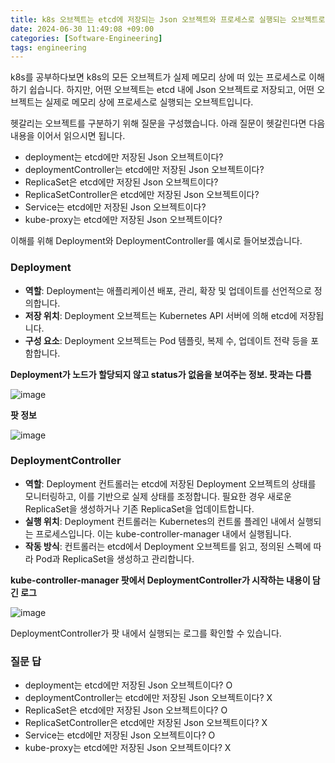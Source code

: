 ```yaml
---
title: k8s 오브젝트는 etcd에 저장되는 Json 오브젝트와 프로세스로 실행되는 오브젝트로 구분된다. 
date: 2024-06-30 11:49:08 +09:00
categories: [Software-Engineering]
tags: engineering
---
```


k8s를 공부하다보면 k8s의 모든 오브젝트가 실제 메모리 상에 떠 있는 프로세스로 이해하기 쉽습니다. 하지만, 어떤 오브젝트는 etcd 내에 Json 오브젝트로 저장되고, 
어떤 오브젝트는 실제로 메모리 상에 프로세스로 실행되는 오브젝트입니다. 

헷갈리는 오브젝트를 구분하기 위해 질문을 구성했습니다. 아래 질문이 헷갈린다면 다음 내용을 이어서 읽으시면 됩니다.
- deployment는 etcd에만 저장된 Json 오브젝트이다?
- deploymentController는 etcd에만 저장된 Json 오브젝트이다?
- ReplicaSet은 etcd에만 저장된 Json 오브젝트이다?
- ReplicaSetController은 etcd에만 저장된 Json 오브젝트이다?  
- Service는 etcd에만 저장된 Json 오브젝트이다?
- kube-proxy는 etcd에만 저장된 Json 오브젝트이다?

이해를 위해 Deployment와 DeploymentController를 예시로 들어보겠습니다.

### Deployment
- **역할**: Deployment는 애플리케이션 배포, 관리, 확장 및 업데이트를 선언적으로 정의합니다.
- **저장 위치**: Deployment 오브젝트는 Kubernetes API 서버에 의해 etcd에 저장됩니다.
- **구성 요소**: Deployment 오브젝트는 Pod 템플릿, 복제 수, 업데이트 전략 등을 포함합니다.

**Deployment가 노드가 할당되지 않고 status가 없음을 보여주는 정보. 팟과는 다름**

![image](https://github.com/guswns1659/guswns1659.github.io/assets/55608425/8e900428-753a-4fd2-a186-1208a9ddf713)

**팟 정보**

![image](https://github.com/guswns1659/guswns1659.github.io/assets/55608425/d389bd8e-fe62-4f1d-83a3-79252719a146)


### DeploymentController
- **역할**: Deployment 컨트롤러는 etcd에 저장된 Deployment 오브젝트의 상태를 모니터링하고, 이를 기반으로 실제 상태를 조정합니다. 필요한 경우 새로운 ReplicaSet을 생성하거나 기존 ReplicaSet을 업데이트합니다.
- **실행 위치**: Deployment 컨트롤러는 Kubernetes의 컨트롤 플레인 내에서 실행되는 프로세스입니다. 이는 kube-controller-manager 내에서 실행됩니다.
- **작동 방식**: 컨트롤러는 etcd에서 Deployment 오브젝트를 읽고, 정의된 스펙에 따라 Pod과 ReplicaSet을 생성하고 관리합니다.

**kube-controller-manager 팟에서 DeploymentController가 시작하는 내용이 담긴 로그**

![image](https://github.com/guswns1659/guswns1659.github.io/assets/55608425/691c79ef-8819-4976-90ef-9e3f01f52bc1)

DeploymentController가 팟 내에서 실행되는 로그를 확인할 수 있습니다.

### 질문 답
- deployment는 etcd에만 저장된 Json 오브젝트이다? O
- deploymentController는 etcd에만 저장된 Json 오브젝트이다? X
- ReplicaSet은 etcd에만 저장된 Json 오브젝트이다? O
- ReplicaSetController은 etcd에만 저장된 Json 오브젝트이다? X
- Service는 etcd에만 저장된 Json 오브젝트이다? O
- kube-proxy는 etcd에만 저장된 Json 오브젝트이다? X


